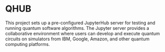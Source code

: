 # QHUB
This project sets up a pre-configured JupyterHub server for testing and running quantum software algorithms. The Jupyter server provides a collaborative environment where users can develop and execute quantum circuits on simulators from IBM, Google, Amazon, and other quantum computing platforms.
